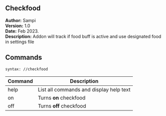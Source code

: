 ## Checkfood
**Author:**  Sampi<br/>
**Version:**  1.0<br>
**Date:** Feb 2023.<br>
**Description:** Addon will track if food buff is active and use designated food in settings file
<br>

## Commands ##

`syntax: //checkfood`

| Command | Description |
| --- | --- |
| help | List all commands and display help text |
| on | Turns **on** checkfood |
| off | Turns **off** checkfood |
